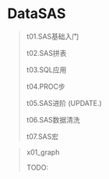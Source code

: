 # DataSAS

> t01.SAS基础入门
>
> t02.SAS拼表
>
> t03.SQL应用
>
> t04.PROC步
>
> t05.SAS进阶 (UPDATE.)
>
> t06.SAS数据清洗
>
> t07.SAS宏
>

> x01_graph
>
> TODO:

